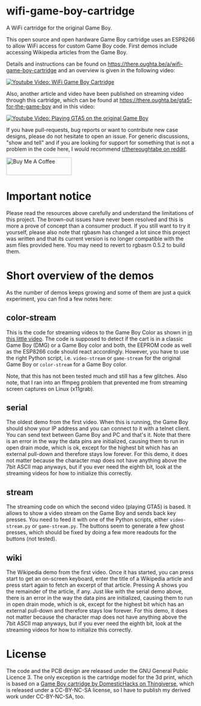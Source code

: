 # wifi-game-boy-cartridge
A WiFi cartridge for the original Game Boy.

This open source and open hardware Game Boy cartridge uses an ESP8266 to allow WiFi access for custom Game Boy code. First demos include accessing Wikipedia articles from the Game Boy.

Details and instructions can be found on https://there.oughta.be/a/wifi-game-boy-cartridge and an overview is given in the following video:

[![Youtube Video: WiFi Game Boy Cartridge](https://img.youtube.com/vi/QS4fzElm8zk/0.jpg)](https://youtu.be/QS4fzElm8zk)

Also, another article and video have been published on streaming video through this cartridge, which can be found at https://there.oughta.be/gta5-for-the-game-boy and in this video:

[![Youtube Video: Playing GTA5 on the original Game Boy](https://img.youtube.com/vi/pX1opw_gsBs/0.jpg)](https://youtu.be/pX1opw_gsBs)

If you have pull-requests, bug reports or want to contribute new case designs, please do not hesitate to open an issue. For generic discussions, "show and tell" and if you are looking for support for something that is not a problem in the code here, I would recommend [r/thereoughtabe on reddit](https://www.reddit.com/r/thereoughtabe/).

<a href="https://www.buymeacoffee.com/there.oughta.be" target="_blank"><img src="https://cdn.buymeacoffee.com/buttons/v2/default-blue.png" alt="Buy Me A Coffee" height="47" width="174" ></a>

# Important notice

Please read the resources above carefully and understand the limitations of this project. The brown-out issues have never been resolved and this is more a prove of concept than a consumer product. If you still want to try it yourself, please also note that rgbasm has changed a lot since this project was written and that its current version is no longer compatible with the asm files provided here. You may need to revert to rgbasm 0.5.2 to build them. 

# Short overview of the demos

As the number of demos keeps growing and some of them are just a quick experiment, you can find a few notes here:

## color-stream

This is the code for streaming videos to the Game Boy Color as shown in [in this little video](https://www.youtube.com/watch?v=kHexmGR_rPY). The code is supposed to detect if the cart is in a classic Game Boy (DMG) or a Game Boy color and both, the EEPROM code as well as the ESP8266 code should react accordingly. However, you have to use the right Python script, i.e. `video-stream` or `game-stream` for the original Game Boy or `color-stream` for a Game Boy color.

Note, that this has not been tested much and still has a few glitches. Also note, that I ran into an ffmpeg problem that prevented me from streaming screen captures on Linux (x11grab).

## serial

The oldest demo from the first video. When this is running, the Game Boy should show your IP address and you can connect to it with a telnet client. You can send text between Game Boy and PC and that's it. Note that there is an error in the way the data pins are initialized, causing them to run in open drain mode, which is ok, except for the highest bit which has an external pull-down and therefore stays low forever. For this demo, it does not matter because the character map does not have anything above the 7bit ASCII map anyways, but if you ever need the eighth bit, look at the streaming videos for how to initialize this correctly.

## stream

The streaming code on which the second video (playing GTA5) is based. It allows to show a video stream on the Game Boy and sends back key presses. You need to feed it with one of the Python scripts, either `video-stream.py` or `game-stream.py`. The buttons seem to generate a few ghost presses, which should be fixed by doing a few more readouts for the buttons (not tested).

## wiki

The Wikipedia demo from the first video. Once it has started, you can press start to get an on-screen keyboard, enter the title of a Wikipedia article and press start again to fetch an excerpt of that article. Pressing A shows you the remainder of the article, if any. Just like with the serial demo above, there is an error in the way the data pins are initialized, causing them to run in open drain mode, which is ok, except for the highest bit which has an external pull-down and therefore stays low forever. For this demo, it does not matter because the character map does not have anything above the 7bit ASCII map anyways, but if you ever need the eighth bit, look at the streaming videos for how to initialize this correctly.

# License
The code and the PCB design are released under the GNU General Public Licence 3. The only exception is the cartridge model for the 3d print, which is based on a [Game Boy cartridge by DomesticHacks on Thingiverse](https://www.thingiverse.com/thing:107841), which is released under a CC-BY-NC-SA license, so I have to publish my derived work under CC-BY-NC-SA, too.
